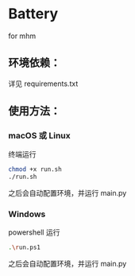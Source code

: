 # Battery
for mhm

## 环境依赖：

详见 requirements.txt

## 使用方法：

### macOS 或 Linux
终端运行
```bash
chmod +x run.sh
./run.sh
```
之后会自动配置环境，并运行 main.py

### Windows
powershell 运行
```bash
.\run.ps1
```
之后会自动配置环境，并运行 main.py
